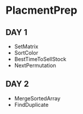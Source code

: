 # PlacmentPrep
## DAY 1
- SetMatrix
- SortColor
- BestTimeToSellStock
- NextPermutation
## DAY 2
- MergeSortedArray
- FindDuplicate
